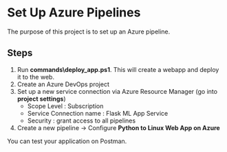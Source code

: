 # Set Up Azure Pipelines 

The purpose of this project is to set up an Azure pipeline.

## Steps
1. Run **commands\deploy_app.ps1**. This will create a webapp and deploy it to the web.
2. Create an Azure DevOps project
3. Set up a new service connection via Azure Resource Manager (go into **project settings**)
    - Scope Level : Subscription
    - Service Connection name : Flask ML App Service
    - Security : grant access to all pipelines
4. Create a new pipeline -> Configure **Python to Linux Web App on Azure**

You can test your application on Postman.
